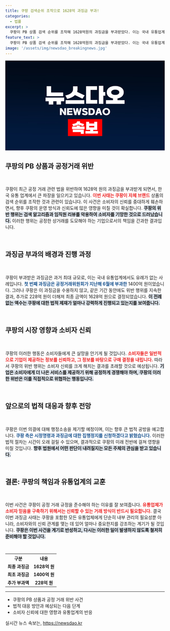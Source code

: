 ```yaml
---
title: 쿠팡 검색순위 조작으로 1628억 과징금 부과!
categories:
  - 법률
excerpt: >
  쿠팡이 PB 상품 검색 순위를 조작해 1628억원의 과징금을 부과받았다. 이는 국내 유통업계 사상 최대 규모. 공정위의 시정명령에 쿠팡은 행정소송 예정으로 법정 공방이 불가피해지며, 소비자 신뢰도 급락 우려가 커지고 있다.
feature_text: >
  쿠팡이 PB 상품 검색 순위를 조작해 1628억원의 과징금을 부과받았다. 이는 국내 유통업계 사상 최대 규모. 공정위의 시정명령에 쿠팡은 행정소송 예정으로 법정 공방이 불가피해지며, 소비자 신뢰도 급락 우려가 커지고 있다.
image: '/assets/img/newsdao_breakingnews.jpg'
---
```


<p><img src="/assets/img/newsdao_breakingnews.jpg" alt="firstkoreanews 속보" /></p>

<h2 data-ke-size="size26">쿠팡의 PB 상품과 공정거래 위반</h2>

<p data-ke-size="size16">&nbsp;</p>

<p>쿠팡이 최근 공정 거래 관련 법을 위반하여 1628억 원의 과징금을 부과받게 되면서, 한국 유통 업계에서 큰 파장을 일으키고 있습니다. <b><span style="color: #ee2323;">이번 사태는 쿠팡이 자체 브랜드</span></b> 상품의 검색 순위를 조작한 것과 관련이 있습니다. 이 사건은 소비자의 신뢰를 중대하게 훼손하면서, 향후 쿠팡의 운영 방식과 신뢰도에 많은 영향을 미칠 것이 확실합니다. <b><span style="background-color: #21538527;">쿠팡의 위반 행위는 검색 알고리즘과 임직원 리뷰를 악용하여 소비자를 기망한 것으로 드러났습니다.</span></b>  이러한 행위는 공정한 상거래를 도모해야 하는 기업으로서의 책임을 간과한 결과입니다. </p>

<p data-ke-size="size16">&nbsp;</p>

<h2 data-ke-size="size26">과징금 부과의 배경과 진행 과정</h2>

<p data-ke-size="size16">&nbsp;</p>

<p>쿠팡이 부과받은 과징금은 과거 최대 규모로, 이는 국내 유통업계에서도 유례가 없는 사례입니다. <b><span style="color: #1a5490;">첫 번째 과징금은 공정거래위원회가 지난해 6월에 부과한</span></b> 1400억 원이었습니다. 그러나 쿠팡은 이 과징금을 수용하지 않고, 같은 기간 동안에도 위반 행위를 지속한 결과, 추가로 228억 원이 더해져 최종 금액이 1628억 원으로 결정되었습니다. <b><span style="background-color: #21538527;">이 전례 없는 액수는 쿠팡에 대한 법적 제재가 얼마나 강력하게 진행되고 있는지를 보여줍니다.</span></b> </p>

<p data-ke-size="size16">&nbsp;</p>

<h2 data-ke-size="size26">쿠팡의 시장 영향과 소비자 신뢰</h2>

<p data-ke-size="size16">&nbsp;</p>

<p>쿠팡의 이러한 행동은 소비자들에게 큰 실망을 안기게 될 것입니다. <b><span style="color: #ee2323;">소비자들은 일반적으로 기업이 제공하는 정보를 신뢰하고, 그 정보를 바탕으로 구매 결정을 내립니다.</span></b> 따라서 쿠팡의 위반 행위는 소비자 신뢰를 크게 해치는 결과를 초래할 것으로 예상됩니다. <b><span style="background-color: #21538527;">기업은 소비자에게 더 나은 서비스를 제공하기 위해 공정하게 경쟁해야 하며, 쿠팡의 이러한 위반은 이를 직접적으로 위협하는 행동입니다.</span></b> </p>

<p data-ke-size="size16">&nbsp;</p>

<h2 data-ke-size="size26">앞으로의 법적 대응과 향후 전망</h2>

<p data-ke-size="size16">&nbsp;</p>

<p>쿠팡은 이번 의결에 대해 행정소송을 제기할 예정이며, 이는 향후 큰 법적 공방을 예고합니다. <b><span style="color: #1a5490;">쿠팡 측은 시정명령과 과징금에 대한 집행정지를 신청하겠다고 밝혔습니다.</span></b> 이러한 법적 절차는 시간이 오래 걸릴 수 있으며, 결과적으로 쿠팡의 미래 전반에 걸쳐 영향을 미칠 것입니다. <b><span style="background-color: #21538527;">향후 법원에서 어떤 판단이 내려질지는 모든 주체의 관심을 받고 있습니다.</span></b> </p>

<p data-ke-size="size16">&nbsp;</p>

<h2 data-ke-size="size26">결론: 쿠팡의 책임과 유통업계의 교훈</h2>

<p data-ke-size="size16">&nbsp;</p>

<p>이번 사건은 쿠팡이 공정 거래 규정을 준수해야 하는 이유를 잘 보여줍니다. <b><span style="color: #ee2323;">유통업체가 소비자 믿음을 구축하기 위해서는 신뢰할 수 있는 거래 방식이 반드시 필요합니다.</span></b> 결국 이번 과징금 사태는 쿠팡을 포함한 모든 유통업체에게 단순히 내부 관리의 필요성뿐 아니라, 소비자와의 신뢰 관계를 맺는 데 있어 얼마나 중요한지를 강조하는 계기가 될 것입니다. <b><span style="background-color: #21538527;">쿠팡은 이번 사건을 계기로 반성하고, 다시는 이러한 일이 발생하지 않도록 철저히 준비해야 할 것입니다.</span></b></p>

<p data-ke-size="size16">&nbsp;</p>

<table style="width: 100%;">
    <tr>
        <th style="text-align: center;">구분</th>
        <th style="text-align: center;">내용</th>
    </tr>
    <tr>
        <td style="text-align: center; height: 17px;"><b>최종 과징금</b></td>
        <td style="text-align: center; height: 17px;"><b>1628억 원</b></td>
    </tr>
    <tr>
        <td style="text-align: center; height: 17px;"><b>최초 과징금</b></td>
        <td style="text-align: center; height: 17px;"><b>1400억 원</b></td>
    </tr>
    <tr>
        <td style="text-align: center; height: 17px;"><b>추가 부과액</b></td>
        <td style="text-align: center; height: 17px;"><b>228억 원</b></td>
    </tr>
</table>

<hr> 

<ul>
    <li>쿠팡의 PB 상품과 공정 거래 위반 사건</li>
    <li>법적 대응 방안과 예상되는 다음 단계</li>
    <li>소비자 신뢰에 대한 영향과 유통업계의 반응</li>
</ul>
실시간 뉴스 속보는, <a href="https://newsdao.kr" rel="dofollow">https://newsdao.kr</a>


